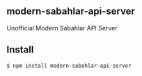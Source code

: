 ## modern-sabahlar-api-server

Unofficial Modern Sabahlar API Server

## Install

```bash
$ npm install modern-sabahlar-api-server
```
